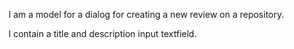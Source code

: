 I am a model for a dialog for creating a new review on a repository.

I contain a title and description input textfield.